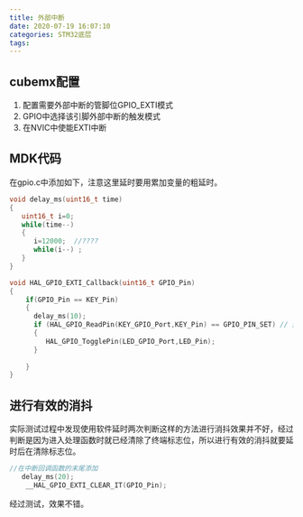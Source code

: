 ```yaml
---
title: 外部中断
date: 2020-07-19 16:07:10
categories: STM32底层
tags:
---
```


## cubemx配置

1. 配置需要外部中断的管脚位GPIO_EXTI模式
2. GPIO中选择该引脚外部中断的触发模式
3. 在NVIC中使能EXTI中断

## MDK代码

在gpio.c中添加如下，注意这里延时要用累加变量的粗延时。

``` c
void delay_ms(uint16_t time)
{    
   uint16_t i=0;  
   while(time--)
   {
      i=12000;  //????
      while(i--) ;    
   }
}

void HAL_GPIO_EXTI_Callback(uint16_t GPIO_Pin)
{
	if(GPIO_Pin == KEY_Pin)
	{
      delay_ms(10);
      if (HAL_GPIO_ReadPin(KEY_GPIO_Port,KEY_Pin) == GPIO_PIN_SET) // 这个位置根据实际跳变沿来决定
      {
         HAL_GPIO_TogglePin(LED_GPIO_Port,LED_Pin);
      }
		
	}
}


```

## 进行有效的消抖

实际测试过程中发现使用软件延时两次判断这样的方法进行消抖效果并不好，经过判断是因为进入处理函数时就已经清除了终端标志位，所以进行有效的消抖就要延时后在清除标志位。

``` c
//在中断回调函数的末尾添加
   delay_ms(20);
    __HAL_GPIO_EXTI_CLEAR_IT(GPIO_Pin);
```

经过测试，效果不错。